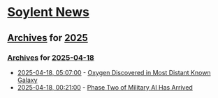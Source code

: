 # [Soylent News](../../../README.md)

## [Archives](../../index.md) for [2025](../index.md)

### [Archives](../../index.md) for [2025-04-18](index.md)

* [2025-04-18, 05:07:00](https://soylentnews.org/article.pl?sid=25/04/16/1849251&from=rss) - [Oxygen Discovered in Most Distant Known Galaxy](https://soylentnews.org/article.pl?sid=25/04/16/1849251&from=rss)
* [2025-04-18, 00:21:00](https://soylentnews.org/article.pl?sid=25/04/16/1843228&from=rss) - [Phase Two of Military AI Has Arrived](https://soylentnews.org/article.pl?sid=25/04/16/1843228&from=rss)
